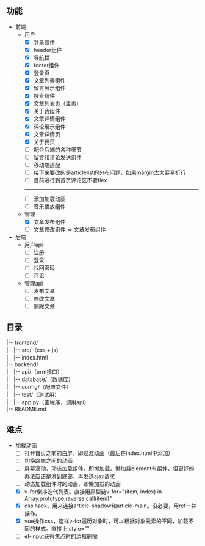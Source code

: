 ## 功能
* 前端
	* 用户
		- [x] 登录组件
		- [x] header组件
		- [x] 导航栏
		- [x] footer组件
		- [x] 登录页
		- [x] 文章列表组件
        - [x] 留言展示组件
        - [x] 搜索组件
		- [x] 文章列表页（主页）
		- [x] 关于我组件
		- [x] 文章详情组件
		- [x] 评论展示组件
		- [x] 文章详情页
		- [x] 关于我页
		- [ ] 配合后端的各种细节
		- [ ] 留言和评论发送组件
		- [ ] 移动端适配
		- [ ] 接下来要改的是articlelist的分布问题，如果margin太大容易折行
        - [ ] 目前进行到首页评论区不要flex
		---
		- [ ] 添加加载动画
		- [ ] 音乐播放组件
	* 管理
		- [x] 文章发布组件
		- [ ] 文章修改组件 => 文章发布组件
* 后端
	* 用户api
		- [ ] 注册
		- [ ] 登录
		- [ ] 找回密码
		- [ ] 评论
	* 管理api
		- [ ] 发布文章
		- [ ] 修改文章
		- [ ] 删除文章

## 目录
|-- frontend/  
|　|-- src/（css + js）  
|　|-- index.html  
|-- backend/  
|　|-- api/（orm接口）  
|　|-- database/（数据库）  
|　|-- config/（配置文件）  
|　|-- test/（测试用）  
|　|-- app.py（主程序，调用api）  
|-- README.md  

## 难点
- 加载动画
	- [ ] 打开首页之前的白屏，即过渡动画（最后在index.html中添加）
	- [ ] 切换路由之间的动画
	- [ ] 屏幕滚动，动态加载组件，即懒加载。懒加载element有组件，但更好的办法应该是滑到底部，再发送ajax请求
	- [ ] 动态加载组件时的动画，即懒加载的动画
    - [x] v-for倒序迭代列表。直接用原型链v-for="(item, index) in Array.prototype.reverse.call(item)"
    - [x] css hack，用来连接article-shadow和article-main。没必要，用ref一并操作。
	- [x] vue操作css，这样v-for遍历对象时，可以根据对象元素的不同，加载不同的样式。直接上:style=""
	- [ ] el-input获得焦点时的边框删除
